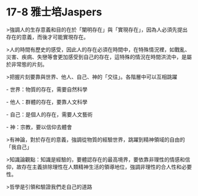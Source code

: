 # 17-8 雅士培Jaspers

\>強調人的生存意義和目的在於「闡明存在」與「實現存在」，因為人必須先提出存在的意義，而後才可能實現存在。

  

\>人的時間有歷史的感受，因此人的存在必須在時間中，在特殊情況裡，如戰亂、災害、疾病、失戀等會更加感受到自己的存在，這特殊的情況在時間洪流中，是屬於非常態的片刻。

  

\>把握片刻要靠與世界、他人、自己、神的「交往」。各階層中可以互相跳躍

  

\- 世界：物質的存在，需要自然科學

\- 他人：群體的存在，要靠人文科學

\- 自己：是個人的存在，需要人文藝術

\- 神：宗教，要以信仰去體會

  

\>有神論，對於存在的意義，強調從物質的經驗世界，跳躍到精神領域的自由的「我自己」

  

\>知識論觀點：知識是經驗的，要體認存在的最高境界，要依靠非理性的情感和信仰，故存在主義排除理性在人類精神生活的領導地位，強調非理性的合人性和必要性。

  

\>哲學是引領和驗證我們走自己的道路
